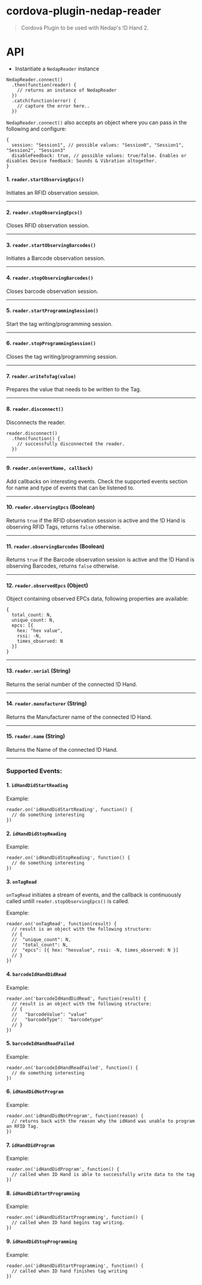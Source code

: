 # cordova-plugin-nedap-reader

> Cordova Plugin to be used with Nedap's !D Hand 2.

# API

- Instantiate a `NedapReader` instance

```
NedapReader.connect()
  .then(function(reader) {
    // returns an instance of NedapReader
  })
  .catch(function(error) {
    // capture the error here..
  })
```

`NedapReader.connect()` also accepts an object where you can pass in the following and configure:

```
{
  session: "Session1", // possible values: "Session0", "Session1", "Session2", "Session3"
  disableFeedback: true, // possible values: true/false. Enables or disables Device feedback: Sounds & Vibration altogether.
}
```

#### 1. `reader.startObservingEpcs()`

Initiates an RFID observation session.

---


#### 2. `reader.stopObservingEpcs()`

Closes RFID observation session.

---

#### 3. `reader.startObservingBarcodes()`

Initiates a Barcode observation session.

---

#### 4. `reader.stopObservingBarcodes()`

Closes barcode observation session.

---

#### 5. `reader.startProgrammingSession()`

Start the tag writing/programming session.

---

#### 6. `reader.stopProgrammingSession()`

Closes the tag writing/programming session.

---

#### 7. `reader.writeToTag(value)`

Prepares the value that needs to be written to the Tag.

---

#### 8. `reader.disconnect()`

Disconnects the reader. 

```
reader.disconnect()
  .then(function() {
    // successfully disconnected the reader.
  })
```

---

#### 9. `reader.on(eventName, callback)`

Add callbacks on interesting events. Check the supported events section for name and type of events that can be listened to.

---


#### 10. `reader.observingEpcs` (Boolean)

Returns `true` if the RFID observation session is active and the !D Hand is observing RFID Tags, returns `false` otherwise.

---

#### 11. `reader.observingBarcodes` (Boolean)

Returns `true` if the Barcode observation session is active and the !D Hand is observing Barcodes, returns `false` otherwise.

---

#### 12. `reader.observedEpcs` (Object)

Object containing observed EPCs data, following properties are available:

```
{
  total_count: N,
  unique_count: N,
  epcs: [{
    hex: "hex value",
    rssi: -N,
    times_observed: N
  }]
}
```
---

#### 13. `reader.serial` (String)

Returns the serial number of the connected !D Hand.

---

#### 14. `reader.manufacturer` (String)

Returns the Manufacturer name of the connected !D Hand.

---

#### 15. `reader.name` (String)

Returns the Name of the connected !D Hand.

---

### Supported Events:

#### 1. `idHandDidStartReading`

Example:

```
reader.on('idHandDidStartReading', function() {
  // do something interesting
})
```


#### 2. `idHandDidStopReading`

Example: 

```
reader.on('idHandDidStopReading', function() {
  // do something interesting
})
```

#### 3. `onTagRead`

`onTagRead` initiates a stream of events, and the callback is continuously called untill `reader.stopObservingEpcs()` is called.


Example: 

```
reader.on('onTagRead', function(result) {
  // result is an object with the following structure:
  // {
  //  "unique_count": N,
  //  "total_count": N,
  //  "epcs": [{ hex: "hexvalue", rssi: -N, times_observed: N }]
  // }
})
```

#### 4. `barcodeIdHandDidRead`

Example: 

```
reader.on('barcodeIdHandDidRead', function(result) {
  // result is an object with the following structure:
  // {
  //   "barcodeValue": "value"
  //   "barcodeType":  "barcodetype"
  // }
})
```

#### 5. `barcodeIdHandReadFailed`

Example: 

```
reader.on('barcodeIdHandReadFailed', function() {
  // do something interesting
})
```

#### 6. `idHandDidNotProgram`

Example:

```
reader.on('idHandDidNotProgram', function(reason) {
  // returns back with the reason why the idHand was unable to program an RFID Tag.
})
```

#### 7. `idHandDidProgram`

Example: 

```
reader.on('idHandDidProgram', function() {
  // called when ID Hand is able to successfully write data to the tag
})
```

#### 8. `idHandDidStartProgramming`

Example: 

```
reader.on('idHandDidStartProgramming', function() {
  // called when ID hand begins tag writing.
})
```

#### 9. `idHandDidStopProgramming`

Example: 

```
reader.on('idHandDidStartProgramming', function() {
  // called when ID hand finishes tag writing
})
```